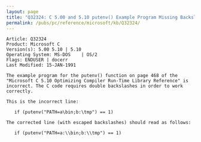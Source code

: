 ```yaml
---
layout: page
title: "Q32324: C 5.00 and 5.10 putenv() Example Program Missing Backslashes"
permalink: /pubs/pc/reference/microsoft/kb/Q32324/
---
```


	Article: Q32324
	Product: Microsoft C
	Version(s): 5.00 5.10 | 5.10
	Operating System: MS-DOS    | OS/2
	Flags: ENDUSER | docerr
	Last Modified: 15-JAN-1991
	
	The example program for the putenv() function on page 468 of the
	"Microsoft C 5.10 Optimizing Compiler Run-Time Library Reference" is
	incorrect. The C code requires double backslashes in order to work
	correctly.
	
	This is the incorrect line:
	
	   if (putenv("PATH=a\bin;b:\tmp") == 1)
	
	The corrected line (with escaped backslashes) should read as follows:
	
	   if (putenv("PATH=a:\\bin;b:\\tmp") == 1)
